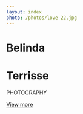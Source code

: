 ```yaml
---
layout: index
photo: /photos/love-22.jpg
---
```


# Belinda

# Terrisse

PHOTOGRAPHY

[View more](/portfolio.html)